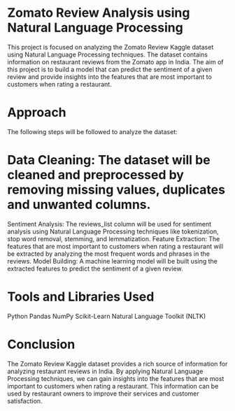 # Zomato Review Analysis using Natural Language Processing
This project is focused on analyzing the Zomato Review Kaggle dataset using Natural Language Processing techniques. The dataset contains information on restaurant reviews from the Zomato app in India. The aim of this project is to build a model that can predict the sentiment of a given review and provide insights into the features that are most important to customers when rating a restaurant.
# Approach
The following steps will be followed to analyze the dataset:

# Data Cleaning: The dataset will be cleaned and preprocessed by removing missing values, duplicates and unwanted columns.
Sentiment Analysis: The reviews_list column will be used for sentiment analysis using Natural Language Processing techniques like tokenization, stop word removal, stemming, and lemmatization.
Feature Extraction: The features that are most important to customers when rating a restaurant will be extracted by analyzing the most frequent words and phrases in the reviews.
Model Building: A machine learning model will be built using the extracted features to predict the sentiment of a given review.
# Tools and Libraries Used
Python
Pandas
NumPy
Scikit-Learn
Natural Language Toolkit (NLTK)
# Conclusion
The Zomato Review Kaggle dataset provides a rich source of information for analyzing restaurant reviews in India. By applying Natural Language Processing techniques, we can gain insights into the features that are most important to customers when rating a restaurant. This information can be used by restaurant owners to improve their services and customer satisfaction.
